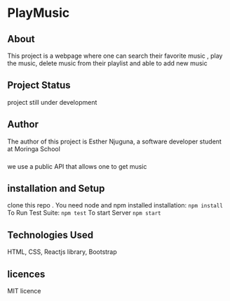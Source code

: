 # PlayMusic
## About

This project is a webpage where one can search their favorite music , play the music, delete music from their playlist and able to add new music
## Project Status
project still under development

## Author

The author of this project is Esther Njuguna, a software developer student at Moringa School

### 
we use a public API that allows one to get music

## installation and Setup
clone this repo . You need node and npm installed
installation:
`npm install`
To Run Test Suite:
`npm test`
To start Server
`npm start`

## Technologies Used
HTML,
CSS,
Reactjs library,
Bootstrap

## licences
MIT licence